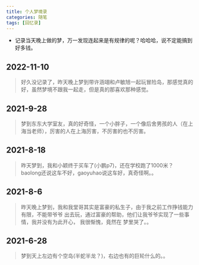 ```yaml
---
title: 个人梦境录
categories: 随笔
tags: [回忆录]
---  
```

 
<Meta/>  
 
* 记录当天晚上做的梦，万一发现连起来是有规律的呢？哈哈哈，说不定能搞到好多钱。  

## 2022-11-10 
> 好久没记录了，昨天晚上梦到带许涵翊和卢敏旭一起玩冒险岛，那感觉真的好，虽然梦境不跟我一起走，但是真的那喜欢那种感觉。

## 2021-9-28 
> 梦到东东大学室友，真的好奇怪，一个小胖子，一个像后舍男孩的人（在上海当老师），厉害的人在上海厉害，不厉害的也不厉害。

## 2021-8-18
> 昨天梦到，我和小颖终于买车了(小鹏p7)，还在学校跑了1000米？ baolong还说这车不好，gaoyuhao说这车好，真奇怪啊。。

## 2021-8-6
> 昨天晚上梦到，我和我堂哥其实是富豪的私生子，由于我之前工作挣钱能力有限，不能带爷爷
> 出去玩，通过富豪的帮助，他们让我爷爷实现了一些事情，我并没有为此开心， 我很惭愧，竟然在
> 梦里哭了。。

## 2021-6-28
> 梦到天上左边有个空岛(半蛇半龙？)，右边也有的巨轮什么的。。
